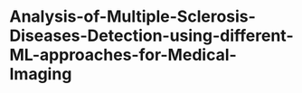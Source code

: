 # Analysis-of-Multiple-Sclerosis-Diseases-Detection-using-different-ML-approaches-for-Medical-Imaging